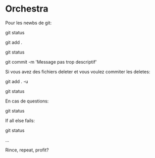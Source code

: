 Orchestra
=========

Pour les newbs de git:

git status

git add .

git status

git commit -m 'Message pas trop descriptif'


Si vous avez des fichiers deleter et vous voulez commiter les deletes:

git add . -u

git status


En cas de questions:

git status


If all else fails:

git status


...

Rince, repeat, profit?
